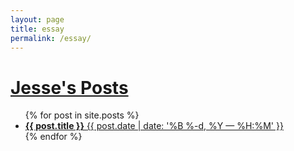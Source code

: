```yaml
---
layout: page
title: essay
permalink: /essay/
---
```

<div class="essays"> 
<h1><a href="{{ site.baseurl }}">Jesse's Posts </a></h1>

<ul>
    {% for post in site.posts %}
      <li>
        <a href="{{ post.url | prepend: site.baseurl }}">
           <b>{{ post.title }}</b>
           <span>{{ post.date | date: '%B %-d, %Y — %H:%M' }}</span>
        </a>
      </li>
    {% endfor %}
</ul>
</div>
